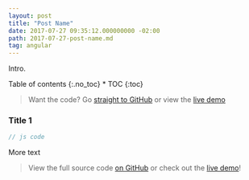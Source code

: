 ```yaml
---
layout: post
title: "Post Name"
date: 2017-07-27 09:35:12.000000000 -02:00
path: 2017-07-27-post-name.md
tag: angular
---
```


Intro.

<div class="toc" markdown="1">
<span class="gamma">Table of contents</span>
{:.no_toc}
* TOC
{:toc}
</div>

> Want the code? Go [straight to GitHub](https://github.com/loiane/repo) or view the [live demo](http://loiane.com/repo/)


### Title 1

```js
// js code
```

More text

> View the full source code [on GitHub](https://github.com/loiane/repo) or check out the [live demo](http://loiane.com/repo/)!
